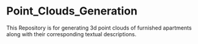 # Point_Clouds_Generation

This Repository is for generating 3d point clouds of furnished apartments along with their corresponding textual descriptions.

